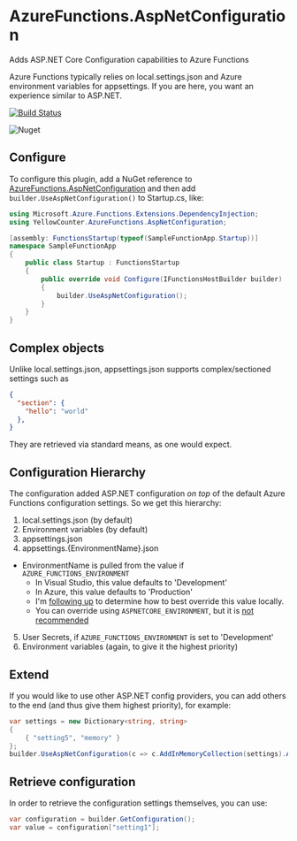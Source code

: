 # AzureFunctions.AspNetConfiguration
Adds ASP.NET Core Configuration capabilities to Azure Functions

Azure Functions typically relies on local.settings.json and Azure environment variables for appsettings. 
If you are here, you want an experience similar to ASP.NET.

[![Build Status](https://dev.azure.com/yellowcounter/GitHub/_apis/build/status/AzureFunctions.AspNetConfiguration?branchName=master)](https://dev.azure.com/yellowcounter/GitHub/_build/latest?definitionId=26&branchName=master)

![Nuget](https://img.shields.io/nuget/v/AzureFunctions.AspNetConfiguration)

## Configure

To configure this plugin, add a NuGet reference to [AzureFunctions.AspNetConfiguration](https://www.nuget.org/packages/AzureFunctions.AspNetConfiguration/)
and then add `builder.UseAspNetConfiguration()` to Startup.cs, like:

```csharp
using Microsoft.Azure.Functions.Extensions.DependencyInjection;
using YellowCounter.AzureFunctions.AspNetConfiguration;

[assembly: FunctionsStartup(typeof(SampleFunctionApp.Startup))]
namespace SampleFunctionApp
{
    public class Startup : FunctionsStartup
    {
        public override void Configure(IFunctionsHostBuilder builder)
        {
            builder.UseAspNetConfiguration();
        }
    }
}
```

## Complex objects
Unlike local.settings.json, appsettings.json supports complex/sectioned settings such as

```json
{
  "section": {
    "hello": "world"
  },
}
```

They are retrieved via standard means, as one would expect.

## Configuration Hierarchy
The configuration added ASP.NET configuration *on top* of the default Azure Functions configuration settings. So we get this hierarchy:

1. local.settings.json (by default)
2. Environment variables (by default)
3. appsettings.json
4. appsettings.{EnvironmentName}.json
  - EnvironmentName is pulled from the value if `AZURE_FUNCTIONS_ENVIRONMENT`
    - In Visual Studio, this value defaults to 'Development'
    - In Azure, this value defaults to 'Production'
    - I'm [following up](https://github.com/MicrosoftDocs/azure-docs/issues/36045#issuecomment-517383100) to determine how to best override this value locally.
    - You can override using `ASPNETCORE_ENVIRONMENT`, but it is [not recommended](https://docs.microsoft.com/en-us/azure/azure-functions/functions-app-settings#azure_functions_environment)
5. User Secrets, if `AZURE_FUNCTIONS_ENVIRONMENT` is set to 'Development'
6. Environment variables (again, to give it the highest priority)

## Extend
If you would like to use other ASP.NET config providers, you can add others to the end (and thus give them  highest priority), for example:

```csharp
var settings = new Dictionary<string, string>
{
    { "setting5", "memory" }
};
builder.UseAspNetConfiguration(c => c.AddInMemoryCollection(settings).AddEnvironmentVariables());
```

## Retrieve configuration
In order to retrieve the configuration settings themselves, you can use:

```csharp
var configuration = builder.GetConfiguration();
var value = configuration["setting1"];
```
